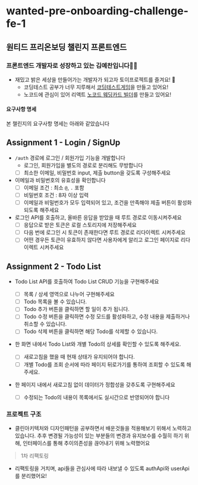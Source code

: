 # wanted-pre-onboarding-challenge-fe-1

## 원티드 프리온보딩 챌린지 프론트엔드

### 프론트엔드 개발자로 성장하고 있는 김예찬입니다🙇🏻

- 재밌고 밝은 세상을 만들어가는 개발자가 되고자 토이프로젝트를 즐겨요! 🧸
  - 코딩테스트 공부가 너무 지루해서 [코딩테스트게임](#https://codesparring.com)을 만들고 있어요!
  - 노코드에 관심이 있어 리액트 [노코드 웨딩카드 빌더](#https://github.com/nerdchanii/wedding-card-web)를 만들고 있어요!

#### 요구사항 명세

본 챌린지의 요구사항 명세는 아래와 같았습니다

## Assignment 1 - Login / SignUp

- `/auth` 경로에 로그인 / 회원가입 기능을 개발합니다
  - 로그인, 회원가입을 별도의 경로로 분리해도 무방합니다
  - [ ] 최소한 이메일, 비밀번호 input, 제출 button을 갖도록 구성해주세요
- 이메일과 비밀번호의 유효성을 확인합니다
  - [ ] 이메일 조건 : 최소 `@`, `.` 포함
  - [ ] 비밀번호 조건 : 8자 이상 입력
  - [ ] 이메일과 비밀번호가 모두 입력되어 있고, 조건을 만족해야 제출 버튼이 활성화 되도록 해주세요
- 로그인 API를 호출하고, 올바른 응답을 받았을 때 루트 경로로 이동시켜주세요
  - [ ] 응답으로 받은 토큰은 로컬 스토리지에 저장해주세요
  - [ ] 다음 번에 로그인 시 토큰이 존재한다면 루트 경로로 리다이렉트 시켜주세요
  - [ ] 어떤 경우든 토큰이 유효하지 않다면 사용자에게 알리고 로그인 페이지로 리다이렉트 시켜주세요

## Assignment 2 - Todo List

- Todo List API를 호출하여 Todo List CRUD 기능을 구현해주세요
  - [ ] 목록 / 상세 영역으로 나누어 구현해주세요
  - [ ] Todo 목록을 볼 수 있습니다.
  - [ ] Todo 추가 버튼을 클릭하면 할 일이 추가 됩니다.
  - [ ] Todo 수정 버튼을 클릭하면 수정 모드를 활성화하고, 수정 내용을 제출하거나 취소할 수 있습니다.
  - [ ] Todo 삭제 버튼을 클릭하면 해당 Todo를 삭제할 수 있습니다.
- 한 화면 내에서 Todo List와 개별 Todo의 상세를 확인할 수 있도록 해주세요.
  - [ ] 새로고침을 했을 때 현재 상태가 유지되어야 합니다.
  - [ ] 개별 Todo를 조회 순서에 따라 페이지 뒤로가기를 통하여 조회할 수 있도록 해주세요.
- 한 페이지 내에서 새로고침 없이 데이터가 정합성을 갖추도록 구현해주세요

  - [ ] 수정되는 Todo의 내용이 목록에서도 실시간으로 반영되어야 합니다


### 프로젝트 구조 

<!-- 피그마 이미지 붙여넣을 예정-->

- 클린아키텍처와 디자인패턴을 공부하면서 배운것들을 적용해보기 위해서 노력하고 있습니다. 추후 변경될 가능성이 있는 부분들의 변경과 유지보수를 수월히 하기 위해, 인터페이스를 통해 추이의존성을 끊어내기 위해 노력했어요

> 1차 리팩토링
- 리팩토링을 거치며, api들을 관심사에 따라 내보낼 수 있도록 authApi와 userApi를 분리했어요!


